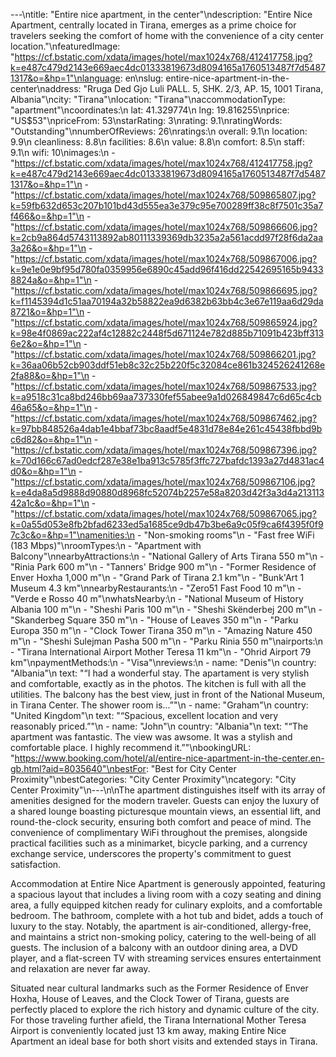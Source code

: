 ---\ntitle: "Entire nice apartment, in the center"\ndescription: "Entire Nice Apartment, centrally located in Tirana, emerges as a prime choice for travelers seeking the comfort of home with the convenience of a city center location."\nfeaturedImage: "https://cf.bstatic.com/xdata/images/hotel/max1024x768/412417758.jpg?k=e487c479d2143e669aec4dc01333819673d8094165a1760513487f7d54871317&o=&hp=1"\nlanguage: en\nslug: entire-nice-apartment-in-the-center\naddress: "Rruga Ded Gjo Luli PALL. 5, SHK. 2/3, AP. 15, 1001 Tirana, Albania"\ncity: "Tirana"\nlocation: "Tirana"\naccommodationType: "apartment"\ncoordinates:\n  lat: 41.329774\n  lng: 19.816255\nprice: "US$53"\npriceFrom: 53\nstarRating: 3\nrating: 9.1\nratingWords: "Outstanding"\nnumberOfReviews: 26\nratings:\n  overall: 9.1\n  location: 9.9\n  cleanliness: 8.8\n  facilities: 8.6\n  value: 8.8\n  comfort: 8.5\n  staff: 9.1\n  wifi: 10\nimages:\n  - "https://cf.bstatic.com/xdata/images/hotel/max1024x768/412417758.jpg?k=e487c479d2143e669aec4dc01333819673d8094165a1760513487f7d54871317&o=&hp=1"\n  - "https://cf.bstatic.com/xdata/images/hotel/max1024x768/509865807.jpg?k=59fb632d653c207b101bd43d555ea3e379c95e700289ff38c8f7501c35a7f466&o=&hp=1"\n  - "https://cf.bstatic.com/xdata/images/hotel/max1024x768/509866606.jpg?k=2cb9a864d5743113892ab80111339369db3235a2a561acdd97f28f6da2aa3a26&o=&hp=1"\n  - "https://cf.bstatic.com/xdata/images/hotel/max1024x768/509867006.jpg?k=9e1e0e9bf95d780fa0359956e6890c45add96f416dd22542695165b94338824a&o=&hp=1"\n  - "https://cf.bstatic.com/xdata/images/hotel/max1024x768/509866695.jpg?k=f1145394d1c51aa70194a32b58822ea9d6382b63bb4c3e67e119aa6d29da8721&o=&hp=1"\n  - "https://cf.bstatic.com/xdata/images/hotel/max1024x768/509865924.jpg?k=98e4f0869ac222af4c12882c2448f5d671124e782d885b71091b423bff3136e2&o=&hp=1"\n  - "https://cf.bstatic.com/xdata/images/hotel/max1024x768/509866201.jpg?k=36aa06b52cb903ddf51eb8c32c25b220f5c32084ce861b324526241268e2fa88&o=&hp=1"\n  - "https://cf.bstatic.com/xdata/images/hotel/max1024x768/509867533.jpg?k=a9518c31ca8bd246bb69aa737330fef55abee9a1d026849847c6d65c4cb46a65&o=&hp=1"\n  - "https://cf.bstatic.com/xdata/images/hotel/max1024x768/509867462.jpg?k=97bb848526a4dab1e4bbaf73bc8aadf5e4831d78e84e261c45438fbbd9bc6d82&o=&hp=1"\n  - "https://cf.bstatic.com/xdata/images/hotel/max1024x768/509867396.jpg?k=70d166c67ad0edcf287e38e1ba913c5785f3ffc727bafdc1393a27d4831ac4d0&o=&hp=1"\n  - "https://cf.bstatic.com/xdata/images/hotel/max1024x768/509867106.jpg?k=e4da8a5d9888d90880d8968fc52074b2257e58a8203d42f3a3d4a21311342a1c&o=&hp=1"\n  - "https://cf.bstatic.com/xdata/images/hotel/max1024x768/509867065.jpg?k=0a55d053e8fb2bfad6233ed5a1685ce9db47b3be6a9c05f9ca6f4395f0f97c3c&o=&hp=1"\namenities:\n  - "Non-smoking rooms"\n  - "Fast free WiFi (183 Mbps)"\nroomTypes:\n  - "Apartment with Balcony"\nnearbyAttractions:\n  - "National Gallery of Arts Tirana 550 m"\n  - "Rinia Park 600 m"\n  - "Tanners' Bridge 900 m"\n  - "Former Residence of Enver Hoxha 1,000 m"\n  - "Grand Park of Tirana 2.1 km"\n  - "Bunk'Art 1 Museum 4.3 km"\nnearbyRestaurants:\n  - "Zero51 Fast Food 10 m"\n  - "Verde e Rosso 40 m"\nwhatsNearby:\n  - "National Museum of History Albania 100 m"\n  - "Sheshi Paris 100 m"\n  - "Sheshi Skënderbej 200 m"\n  - "Skanderbeg Square 350 m"\n  - "House of Leaves 350 m"\n  - "Parku Europa 350 m"\n  - "Clock Tower Tirana 350 m"\n  - "Amazing Nature 450 m"\n  - "Sheshi Sulejman Pasha 500 m"\n  - "Parku Rinia 550 m"\nairports:\n  - "Tirana International Airport Mother Teresa 11 km"\n  - "Ohrid Airport 79 km"\npaymentMethods:\n  - "Visa"\nreviews:\n  - name: "Denis"\n    country: "Albania"\n    text: "“I had a wonderful stay. The apartament is very stylish and comfortable, exactly as in the photos. The kitchen is full with all the utilities. The balcony has the best view, just in front of the National Museum, in Tirana Center. The shower room is...”"\n  - name: "Graham"\n    country: "United Kingdom"\n    text: "“Spacious, excellent location and very reasonably priced.”"\n  - name: "John"\n    country: "Albania"\n    text: "“The apartment was fantastic. The view was awsome. It was a stylish and comfortable place. I highly recommend it.”"\nbookingURL: "https://www.booking.com/hotel/al/entire-nice-apartment-in-the-center.en-gb.html?aid=8035640"\nbestFor: "Best for City Center Proximity"\nbestCategories: "City Center Proximity"\ncategory: "City Center Proximity"\n---\n\nThe apartment distinguishes itself with its array of amenities designed for the modern traveler. Guests can enjoy the luxury of a shared lounge boasting picturesque mountain views, an essential lift, and round-the-clock security, ensuring both comfort and peace of mind. The convenience of complimentary WiFi throughout the premises, alongside practical facilities such as a minimarket, bicycle parking, and a currency exchange service, underscores the property's commitment to guest satisfaction.

Accommodation at Entire Nice Apartment is generously appointed, featuring a spacious layout that includes a living room with a cozy seating and dining area, a fully equipped kitchen ready for culinary exploits, and a comfortable bedroom. The bathroom, complete with a hot tub and bidet, adds a touch of luxury to the stay. Notably, the apartment is air-conditioned, allergy-free, and maintains a strict non-smoking policy, catering to the well-being of all guests. The inclusion of a balcony with an outdoor dining area, a DVD player, and a flat-screen TV with streaming services ensures entertainment and relaxation are never far away.

Situated near cultural landmarks such as the Former Residence of Enver Hoxha, House of Leaves, and the Clock Tower of Tirana, guests are perfectly placed to explore the rich history and dynamic culture of the city. For those traveling further afield, the Tirana International Mother Teresa Airport is conveniently located just 13 km away, making Entire Nice Apartment an ideal base for both short visits and extended stays in Tirana.